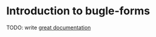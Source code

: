 # Introduction to bugle-forms

TODO: write [great documentation](http://jacobian.org/writing/what-to-write/)
